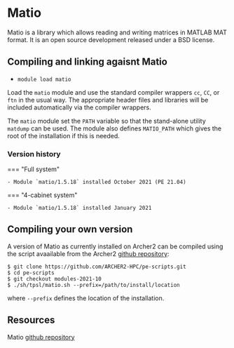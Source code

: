 # Matio

Matio is a library which allows reading and writing matrices in
MATLAB MAT format. It is an open source development released under
a BSD license. 


## Compiling and linking agaisnt Matio

- `module load matio`

Load the `matio` module and use the standard compiler wrappers
`cc`, `CC`, or `ftn` in the usual way. The appropriate header
files and libraries will be included automatically via the
compiler wrappers.

The `matio` module set the `PATH` variable so that the stand-alone
utility `matdump` can be used. The module also defines `MATIO_PATH`
which gives the root of the installation if this is needed.
 

### Version history

=== "Full system"
    
    - Module `matio/1.5.18` installed October 2021 (PE 21.04)
    
=== "4-cabinet system"
    
    - Module `matio/1.5.18` installed January 2021


## Compiling your own version

A version of Matio as currently installed on Archer2 can be
compiled using the script avaailable from the Archer2
[github repository](https://github.com/ARCHER2-HPC/pe-scripts/tree/cse-develop):

```
$ git clone https://github.com/ARCHER2-HPC/pe-scripts.git
$ cd pe-scripts
$ git checkout modules-2021-10
$ ./sh/tpsl/matio.sh --prefix=/path/to/install/location
```
where `--prefix` defines the location of the installation.


## Resources

Matio [github repository](https://github.com/tbeu/matio)
